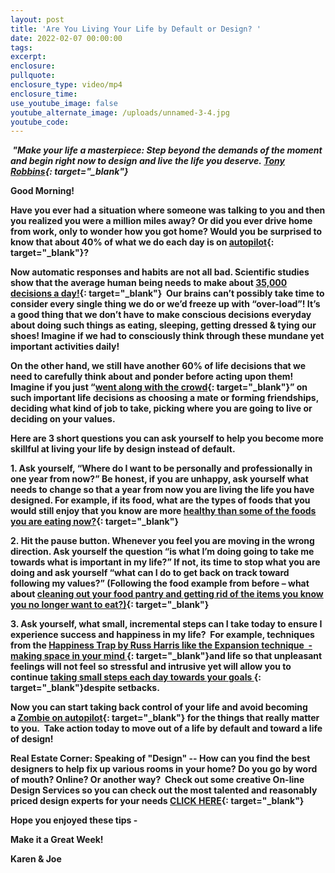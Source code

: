 ```yaml
---
layout: post
title: 'Are You Living Your Life by Default or Design? '
date: 2022-02-07 00:00:00
tags:
excerpt:
enclosure:
pullquote:
enclosure_type: video/mp4
enclosure_time:
use_youtube_image: false
youtube_alternate_image: /uploads/unnamed-3-4.jpg
youtube_code:
---
```

***&nbsp;"Make your life a masterpiece: Step beyond the demands of the moment and begin right now to design and live the life you deserve.&nbsp;[Tony Robbins](https://t.e2ma.net/click/rqpkpd/zwff20l/3v1e5e){: target="_blank"}***

**Good Morning\! &nbsp;**

**Have you ever had a situation where someone was talking to you and then you realized you were a million miles away? Or did you ever drive home from work, only to wonder how you got home? Would you be surprised to know that about 40% of what we do each day is on&nbsp;[autopilot](https://t.e2ma.net/click/rqpkpd/zwff20l/f93e5e){: target="_blank"}?**

**Now automatic responses and habits are not all bad. Scientific studies show that the average human being needs to make about&nbsp;[35,000 decisions a day\!](https://t.e2ma.net/click/rqpkpd/zwff20l/v14e5e){: target="_blank"}&nbsp; Our brains can’t possibly take time to consider every single thing we do or we’d freeze up with “over-load”\! It’s a good thing that we don’t have to make conscious decisions everyday about doing such things as eating, sleeping, getting dressed & tying our shoes\! Imagine if we had to consciously think through these mundane yet important activities daily\!**

**On the other hand, we still have another 60% of life decisions that we need to carefully think about and ponder before acting upon them\! Imagine if you just “[went along with the crowd](https://t.e2ma.net/click/rqpkpd/zwff20l/bu5e5e){: target="_blank"}” on such important life decisions as choosing a mate or forming friendships, deciding what kind of job to take, picking where you are going to live or deciding on your values.&nbsp;**

**Here are 3 short questions you can ask yourself to help you become more skillful at living your life by design instead of default.**

**1\. Ask yourself, “Where do I want to be personally and professionally in one year from now?” Be honest, if you are unhappy, ask yourself what needs to change so that a year from now you are living the life you have designed. For example, if its food, what are the types of foods that you would still enjoy that you know are more&nbsp;[healthy than some of the foods you are eating now?](https://t.e2ma.net/click/rqpkpd/zwff20l/rm6e5e){: target="_blank"}**

**2\. Hit the pause button. Whenever you feel you are moving in the wrong direction. Ask yourself the question “is what I’m doing going to take me towards what is important in my life?” If not, its time to stop what you are doing and ask yourself “what can I do to get back on track toward following my values?” (Following the food example from before – what about&nbsp;[cleaning out your food pantry and getting rid of the items you know you no longer want to eat?)](https://t.e2ma.net/click/rqpkpd/zwff20l/7e7e5e){: target="_blank"}**

**3\. Ask yourself, what small, incremental steps can I take today to ensure I experience success and happiness in my life?&nbsp; For example, techniques from the&nbsp;[Happiness Trap by Russ Harris like the Expansion technique&nbsp; - making space in your mind&nbsp;](https://t.e2ma.net/click/rqpkpd/zwff20l/n77e5e){: target="_blank"}and life so that unpleasant feelings will not feel so stressful and intrusive yet will allow you to continue&nbsp;[taking small steps each day towards your goals&nbsp;](https://t.e2ma.net/click/rqpkpd/zwff20l/3z8e5e){: target="_blank"}despite setbacks.**

**Now you can start taking back control of your life and avoid becoming a&nbsp;[Zombie on autopilot](https://t.e2ma.net/click/rqpkpd/zwff20l/js9e5e){: target="_blank"}&nbsp;for the things that really matter to you.&nbsp; Take action today to move out of a life by default and toward a life of design\!**

**Real Estate Corner: Speaking of "Design" -- How can you find the best designers to help fix up various rooms in your home? Do you go by word of mouth? Online? Or another way?&nbsp; Check out some creative On-line Design Services so you can check out the most talented and reasonably priced design experts for your needs&nbsp;[CLICK HERE](https://t.e2ma.net/click/rqpkpd/zwff20l/zkaf5e){: target="_blank"}**

**Hope you enjoyed these tips -**

**Make it a Great Week\!**

**Karen & Joe**
